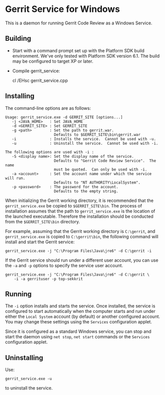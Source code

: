 Gerrit Service for Windows
==========================

This is a daemon for running Gerrit Code Review as a Windows Service.

Building
--------

* Start with a command prompt set up with the Platform SDK build
  environment.  We've only tested with Platform SDK version 6.1.  The
  build may be configured to target XP or later.

* Compile gerrit_service:

    cl /EHsc gerrit_service.cpp

Installing
----------

The command-line options are as follows:

    Usage: gerrit_service.exe -d GERRIT_SITE [options...]
       -j <JAVA_HOME>   : Set JAVA_HOME
       -d <GERRIT_SITE> : Set GERRIT_SITE
       -g <path>        : Set the path to gerrit.war.
                          Defaults to $GERRIT_SITE\bin\gerrit.war
       -i               : Installs the service.  Cannot be used with -u.
       -u               : Uninstall the service.  Cannot be used with -i.
    
    The following options are used with -i :
       -S <display name>: Set the display name of the service.
                          Defaults to "Gerrit Code Review Service".  The name
                          must be quoted.  Can only be used with -i.
       -a <account>     : Set the account name under which the service will run.
                          Defaults to "NT AUTHORITY\LocalSystem".
       -p <password>    : The password for the account.
                          Defaults to the empty string.

When initializing the Gerrit working directory, it is recommended that
the `gerrit_service.exe` be copied to `$GERRIT_SITE\bin`.  The process
of installation assumes that the path to `gerrit_service.exe` is the
location of the launched executable.  Therefore the installation
should be conducted from the `$GERRIT_SITE\bin` directory.

For example, assuming that the Gerrit working directory is
`C:\gerrit`, and `gerrit_service.exe` is copied to `C:\gerrit\bin`,
the following command will install and start the Gerrit service:

    gerrit_service.exe -j "C:\Program Files\Java\jre6" -d C:\gerrit -i

If the Gerrit service should run under a different user account, you
can use the `-a` and `-p` options to specify the service user account.

    gerrit_service.exe -j "C:\Program Files\Java\jre6" -d C:\gerrit \
        -i -a gerrituser -p top-sekkrit

Running
-------

The `-i` option installs and starts the service.  Once installed, the
service is configured to start automatically when the computer starts
and run under either the `Local System` account (by default) or
another configured account.  You may change these settings using the
`Services` configuration applet.

Since it is configured as a standard Windows service, you can stop and
start the daemon using `net stop`, `net start` commands or the
`Services` configuration applet.

Uninstalling
------------

Use:

    gerrit_service.exe -u

to uninstall the service.

